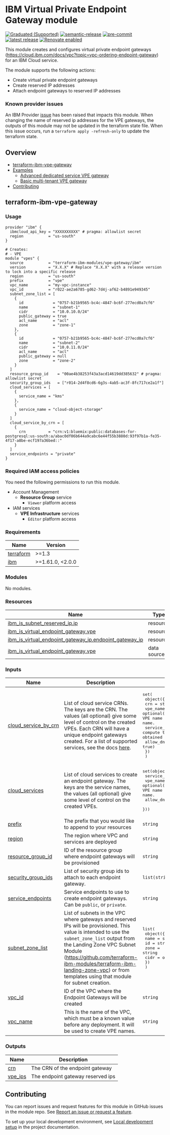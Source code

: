# IBM Virtual Private Endpoint Gateway module

[![Graduated (Supported)](https://img.shields.io/badge/Status-Graduated%20(Supported)-brightgreen)](https://terraform-ibm-modules.github.io/documentation/#/badge-status)
[![semantic-release](https://img.shields.io/badge/%20%20%F0%9F%93%A6%F0%9F%9A%80-semantic--release-e10079.svg)](https://github.com/semantic-release/semantic-release)
[![pre-commit](https://img.shields.io/badge/pre--commit-enabled-brightgreen?logo=pre-commit&logoColor=white)](https://github.com/pre-commit/pre-commit)
[![latest release](https://img.shields.io/github/v/release/terraform-ibm-modules/terraform-ibm-vpe-gateway?logo=GitHub&sort=semver)](https://github.com/terraform-ibm-modules/terraform-ibm-vpe-gateway/releases/latest)
[![Renovate enabled](https://img.shields.io/badge/renovate-enabled-brightgreen.svg)](https://renovatebot.com/)

This module creates and configures virtual private endpoint gateways (https://cloud.ibm.com/docs/vpc?topic=vpc-ordering-endpoint-gateway) for an IBM Cloud service.

The module supports the following actions:
- Create virtual private endpoint gateways
- Create reserved IP addresses
- Attach endpoint gateways to reserved IP addresses

### Known provider issues

An IBM Provider [issue](https://github.com/IBM-Cloud/terraform-provider-ibm/issues/4927) has been raised that impacts this module. When changing the name of reserved ip addresses for the VPE gateways, the outputs of this module may not be updated in the terraform state file. When this issue occurs, run a `terraform apply -refresh-only` to update the terraform state.

<!-- Below content is automatically populated via pre-commit hook -->
<!-- BEGIN OVERVIEW HOOK -->
## Overview
* [terraform-ibm-vpe-gateway](#terraform-ibm-vpe-gateway)
* [Examples](./examples)
    * [Advanced dedicated service VPE gateway](./examples/advanced)
    * [Basic multi-tenant VPE gateway](./examples/basic)
* [Contributing](#contributing)
<!-- END OVERVIEW HOOK -->

## terraform-ibm-vpe-gateway

### Usage

```hcl
provider "ibm" {
  ibmcloud_api_key = "XXXXXXXXXX" # pragma: allowlist secret
  region           = "us-south"
}

# Creates:
# - VPE
module "vpes" {
  source           = "terraform-ibm-modules/vpe-gateway/ibm"
  version          = "X.X.X" # Replace "X.X.X" with a release version to lock into a specific release
  region           = "us-south"
  prefix           = "vpe"
  vpc_name         = "my-vpc-instance"
  vpc_id           = "r022-ae2a6785-gd62-7d4j-af62-b4891e949345"
  subnet_zone_list = [
    {
      id             = "0757-b21b9565-bc4c-4847-bc6f-277ecd0a7cf6"
      name           = "subnet-1"
      cidr           = "10.0.10.0/24"
      public_gateway = true
      acl_name       = "acl"
      zone           = "zone-1"
    },
    {
      id             = "0757-b21b9565-bc4c-4847-bc6f-277ecd0a7cf6"
      name           = "subnet-2"
      cidr           = "10.0.11.0/24"
      acl_name       = "acl"
      public_gateway = null
      zone           = "zone-2"
    }
  ]
  resource_group_id    = "00ae4b38253f43a3acd14619dd385632" # pragma: allowlist secret
  security_group_ids   = ["r014-2d4f8cd6-6g3s-4ab5-ac3f-8fc717ce2a1f"]
  cloud_services = [
    {
      service_name = "kms"
    },
    {
      service_name = "cloud-object-storage"
    }
  ]
  cloud_service_by_crn = [
    {
      crn          = "crn:v1:bluemix:public:databases-for-postgresql:us-south:a/abac0df06b644a9cabc6e44f55b3880d:93f97b1a-fe35-4f17-a8be-ecf197a36bed::"
    }
  ]
  service_endpoints = "private"
}
```

### Required IAM access policies
You need the following permissions to run this module.

- Account Management
    - **Resource Group** service
        - `Viewer` platform access
- IAM services
    - **VPE Infrastructure** services
        - `Editor` platform access

<!-- BEGINNING OF PRE-COMMIT-TERRAFORM DOCS HOOK -->
### Requirements

| Name | Version |
|------|---------|
| <a name="requirement_terraform"></a> [terraform](#requirement\_terraform) | >=1.3 |
| <a name="requirement_ibm"></a> [ibm](#requirement\_ibm) | >=1.61.0, <2.0.0 |

### Modules

No modules.

### Resources

| Name | Type |
|------|------|
| [ibm_is_subnet_reserved_ip.ip](https://registry.terraform.io/providers/IBM-Cloud/ibm/latest/docs/resources/is_subnet_reserved_ip) | resource |
| [ibm_is_virtual_endpoint_gateway.vpe](https://registry.terraform.io/providers/IBM-Cloud/ibm/latest/docs/resources/is_virtual_endpoint_gateway) | resource |
| [ibm_is_virtual_endpoint_gateway_ip.endpoint_gateway_ip](https://registry.terraform.io/providers/IBM-Cloud/ibm/latest/docs/resources/is_virtual_endpoint_gateway_ip) | resource |
| [ibm_is_virtual_endpoint_gateway.vpe](https://registry.terraform.io/providers/IBM-Cloud/ibm/latest/docs/data-sources/is_virtual_endpoint_gateway) | data source |

### Inputs

| Name | Description | Type | Default | Required |
|------|-------------|------|---------|:--------:|
| <a name="input_cloud_service_by_crn"></a> [cloud\_service\_by\_crn](#input\_cloud\_service\_by\_crn) | List of cloud service CRNs. The keys are the CRN. The values (all optional) give some level of control on the created VPEs. Each CRN will have a unique endpoint gateways created. For a list of supported services, see the docs [here](https://cloud.ibm.com/docs/vpc?topic=vpc-vpe-supported-services). | <pre>set(<br>    object({<br>      crn                          = string<br>      vpe_name                     = optional(string) # Full control on the VPE name. If not specified, the VPE name will be computed based on prefix, vpc name and service name.<br>      service_name                 = optional(string) # Name of the service used to compute the name of the VPE. If not specified, the service name will be obtained from the crn.<br>      allow_dns_resolution_binding = optional(bool, true)<br>    })<br>  )</pre> | `[]` | no |
| <a name="input_cloud_services"></a> [cloud\_services](#input\_cloud\_services) | List of cloud services to create an endpoint gateway. The keys are the service names, the values (all optional) give some level of control on the created VPEs. | <pre>set(object({<br>    service_name                 = string<br>    vpe_name                     = optional(string), # Full control on the VPE name. If not specified, the VPE name will be computed based on prefix, vpc name and service name.<br>    allow_dns_resolution_binding = optional(bool, false)<br>  }))</pre> | `[]` | no |
| <a name="input_prefix"></a> [prefix](#input\_prefix) | The prefix that you would like to append to your resources | `string` | `"vpe"` | no |
| <a name="input_region"></a> [region](#input\_region) | The region where VPC and services are deployed | `string` | `"us-south"` | no |
| <a name="input_resource_group_id"></a> [resource\_group\_id](#input\_resource\_group\_id) | ID of the resource group where endpoint gateways will be provisioned | `string` | `null` | no |
| <a name="input_security_group_ids"></a> [security\_group\_ids](#input\_security\_group\_ids) | List of security group ids to attach to each endpoint gateway. | `list(string)` | `null` | no |
| <a name="input_service_endpoints"></a> [service\_endpoints](#input\_service\_endpoints) | Service endpoints to use to create endpoint gateways. Can be `public`, or `private`. | `string` | `"private"` | no |
| <a name="input_subnet_zone_list"></a> [subnet\_zone\_list](#input\_subnet\_zone\_list) | List of subnets in the VPC where gateways and reserved IPs will be provisioned. This value is intended to use the `subnet_zone_list` output from the Landing Zone VPC Subnet Module (https://github.com/terraform-ibm-modules/terraform-ibm-landing-zone-vpc) or from templates using that module for subnet creation. | <pre>list(<br>    object({<br>      name = string<br>      id   = string<br>      zone = string<br>      cidr = optional(string)<br>    })<br>  )</pre> | `[]` | no |
| <a name="input_vpc_id"></a> [vpc\_id](#input\_vpc\_id) | ID of the VPC where the Endpoint Gateways will be created | `string` | `null` | no |
| <a name="input_vpc_name"></a> [vpc\_name](#input\_vpc\_name) | This is the name of the VPC, which must be a known value before any deployment. It will be used to create VPE names. | `string` | `"vpc"` | no |

### Outputs

| Name | Description |
|------|-------------|
| <a name="output_crn"></a> [crn](#output\_crn) | The CRN of the endpoint gateway |
| <a name="output_vpe_ips"></a> [vpe\_ips](#output\_vpe\_ips) | The endpoint gateway reserved ips |
<!-- END OF PRE-COMMIT-TERRAFORM DOCS HOOK -->

<!-- Leave this section as is so that your module has a link to local development environment set up steps for contributors to follow -->
## Contributing

You can report issues and request features for this module in GitHub issues in the module repo. See [Report an issue or request a feature](https://github.com/terraform-ibm-modules/.github/blob/main/.github/SUPPORT.md).

To set up your local development environment, see [Local development setup](https://terraform-ibm-modules.github.io/documentation/#/local-dev-setup) in the project documentation.
